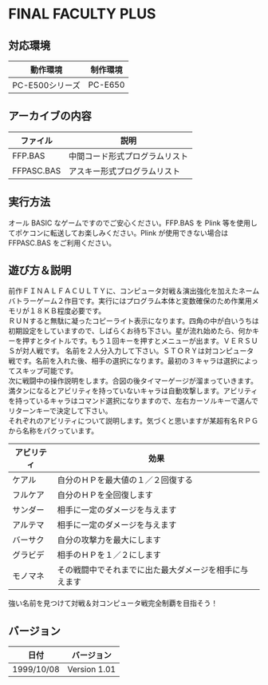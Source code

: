 FINAL FACULTY PLUS
==

対応環境
--

| 動作環境 | 制作環境 |
|---|---|
| PC-E500シリーズ | PC-E650 |

アーカイブの内容
--

| ファイル | 説明 |
|---|---|
| FFP.BAS | 中間コード形式プログラムリスト |
| FFPASC.BAS | アスキー形式プログラムリスト |

実行方法
--

オール BASIC なゲームですのでご安心ください。FFP.BAS を Plink 等を使用してポケコンに転送してお楽しみください。Plink が使用できない場合は FFPASC.BAS をご利用ください。

遊び方＆説明
--

前作ＦＩＮＡＬＦＡＣＵＬＴＹに、コンピュータ対戦＆演出強化を加えたネームバトラーゲーム２作目です。実行にはプログラム本体と変数確保のため作業用メモリが１８ＫＢ程度必要です。<br>
ＲＵＮすると無駄に凝ったコピーライト表示になります。四角の中が白いうちは初期設定をしていますので、しばらくお待ち下さい。星が流れ始めたら、何かキーを押すとタイトルです。もう１回キーを押すとメニューが出ます。ＶＥＲＳＵＳが対人戦です。
名前を２人分入力して下さい。ＳＴＯＲＹは対コンピュータ戦です。名前を入れた後、相手の選択になります。最初の３キャラは選択によってスキップ可能です。<br>
次に戦闘中の操作説明をします。合図の後タイマーゲージが溜まっていきます。満タンになるとアビリティを持っていないキャラは自動攻撃します。アビリティを持っているキャラはコマンド選択になりますので、左右カーソルキーで選んでリターンキーで決定して下さい。<br>
それぞれのアビリティについて説明します。気づくと思いますが某超有名ＲＰＧから名称をパクっています。

| アビリティ | 効果 |
|---|---|
| ケアル | 自分のＨＰを最大値の１／２回復する |
| フルケア | 自分のＨＰを全回復します |
| サンダー | 相手に一定のダメージを与えます |
| アルテマ | 相手に一定のダメージを与えます |
| バーサク | 自分の攻撃力を最大にします |
| グラビデ | 相手のＨＰを１／２にします |
| モノマネ | その戦闘中でそれまでに出た最大ダメージを相手に与えます |

強い名前を見つけて対戦＆対コンピュータ戦完全制覇を目指そう！

バージョン
--

| 日付 | バージョン |
|---|---|
| 1999/10/08 | Version 1.01 |
